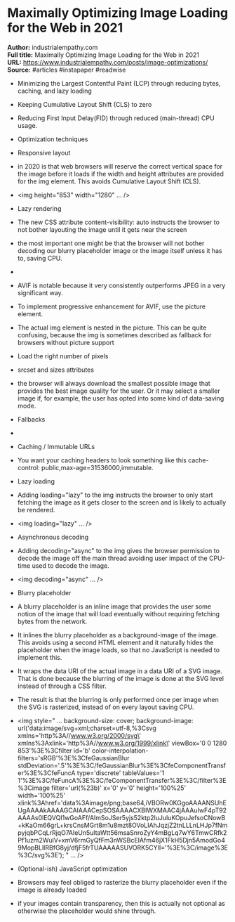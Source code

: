 # Maximally Optimizing Image Loading for the Web in 2021

**Author:** industrialempathy.com  
**Full title:** Maximally Optimizing Image Loading for the Web in 2021  
**URL:** https://www.industrialempathy.com/posts/image-optimizations/  
**Source:** #articles #instapaper #readwise

- Minimizing the Largest Contentful Paint (LCP) through reducing bytes, caching, and lazy loading 
   
- Keeping Cumulative Layout Shift (CLS) to zero 
   
- Reducing First Input Delay(FID) through reduced (main-thread) CPU usage. 
   
- Optimization techniques 
   
- Responsive layout 
   
- in 2020 is that web browsers will reserve the correct vertical space for the image before it loads if the width and height attributes are provided for the img element. This avoids Cumulative Layout Shift (CLS). 
   
- <style>
  img {
  max-width: 100%;
  height: auto;
  }
  </style>
  <img height="853" width="1280" … /> 
   
- Lazy rendering 
   
- The new CSS attribute content-visibility: auto instructs the browser to not bother layouting the image until it gets near the screen 
   
- the most important one might be that the browser will not bother decoding our blurry placeholder image or the image itself unless it has to, saving CPU. 
   
- <style>
  main img {
  content-visibility: auto;
  }
  </style> 
   
- AVIF is notable because it very consistently outperforms JPEG in a very significant way. 
   
- To implement progressive enhancement for AVIF, use the picture element. 
   
- The actual img element is nested in the picture. This can be quite confusing, because the img is sometimes described as fallback for browsers without picture support 
   
- Load the right number of pixels 
   
- srcset and sizes attributes 
   
- the browser will always download the smallest possible image that provides the best image quality for the user. Or it may select a smaller image if, for example, the user has opted into some kind of data-saving mode. 
   
- Fallbacks 
   
- <source
  sizes="(max-width: 608px) 100vw, 608px"
  srcset="
  /img/Z1s3TKV-1920w.webp 1920w,
  /img/Z1s3TKV-1280w.webp 1280w,
  /img/Z1s3TKV-640w.webp 640w,
  /img/Z1s3TKV-320w.webp 320w
  "
  type="image/webp"
  />
  <source
  sizes="(max-width: 608px) 100vw, 608px"
  srcset="
  /img/Z1s3TKV-1920w.jpg 1920w,
  /img/Z1s3TKV-1280w.jpg 1280w,
  /img/Z1s3TKV-640w.jpg 640w,
  /img/Z1s3TKV-320w.jpg 320w
  "
  type="image/jpeg"
  /> 
   
- Caching / Immutable URLs 
   
- You want your caching headers to look something like this cache-control: public,max-age=31536000,immutable. 
   
- Lazy loading 
   
- Adding loading="lazy" to the img instructs the browser to only start fetching the image as it gets closer to the screen and is likely to actually be rendered. 
   
- <img loading="lazy" … /> 
   
- Asynchronous decoding 
   
- Adding decoding="async" to the img gives the browser permission to decode the image off the main thread avoiding user impact of the CPU-time used to decode the image. 
   
- <img decoding="async" … /> 
   
- Blurry placeholder 
   
- A blurry placeholder is an inline image that provides the user some notion of the image that will load eventually without requiring fetching bytes from the network. 
   
- It inlines the blurry placeholder as a background-image of the image. This avoids using a second HTML element and it naturally hides the placeholder when the image loads, so that no JavaScript is needed to implement this. 
   
- It wraps the data URI of the actual image in a data URI of a SVG image. That is done because the blurring of the image is done at the SVG level instead of through a CSS filter. 
   
- The result is that the blurring is only performed once per image when the SVG is rasterized, instead of on every layout saving CPU. 
   
- <img
  style="
  …
  background-size: cover;
  background-image: 
  url('data:image/svg+xml;charset=utf-8,%3Csvg xmlns=\'http%3A//www.w3.org/2000/svg\'
  xmlns%3Axlink=\'http%3A//www.w3.org/1999/xlink\' viewBox=\'0 0 1280 853\'%3E%3Cfilter id=\'b\' color-interpolation-filters=\'sRGB\'%3E%3CfeGaussianBlur stdDeviation=\'.5\'%3E%3C/feGaussianBlur%3E%3CfeComponentTransfer%3E%3CfeFuncA type=\'discrete\' tableValues=\'1 1\'%3E%3C/feFuncA%3E%3C/feComponentTransfer%3E%3C/filter%3E%3Cimage filter=\'url(%23b)\' x=\'0\' y=\'0\' height=\'100%25\' width=\'100%25\' 
  xlink%3Ahref=\'data%3Aimage/png;base64,iVBORw0KGgoAAAANSUhEUgAAAAkAAAAGCAIAAACepSOSAAAACXBIWXMAAC4jAAAuIwF4pT92AAAAs0lEQVQI1wGoAFf/AImSoJSer5yjs52ktp2luJuluKOpuJefsoCNowB+kKaOm66grL+krsCnsMGrt8m1u8mzt8OVoLIAhJqzjZ2tnLLLnLHJp7fNmpyjqbPCqLrRjqO7AIeUn5ultaWtt56msaSnroZyY4mBgLq7wY6TmwCRfk2Pf1uzm2WulV+xmV6rmGyQfFm3nWSBcEIAfm46jX1FkH5Djn5AmodGo49MopBLlIRBfG8yj/dfjF5frTUAAAAASUVORK5CYII=\'%3E%3C/image%3E%3C/svg%3E');
  "
  …
  /> 
   
- (Optional-ish) JavaScript optimization 
   
- Browsers may feel obliged to rasterize the blurry placeholder even if the image is already loaded 
   
- if your images contain transparency, then this is actually not optional as otherwise the placeholder would shine through. 
   
